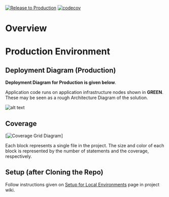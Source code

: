 [![Release to Production](https://github.com/naveedausaf/flowmazondotnet/actions/workflows/release.yml/badge.svg)](https://github.com/naveedausaf/flowmazondotnet/actions/workflows/release.yml) [![codecov](https://codecov.io/gh/naveedausaf/flowmazondotnet/graph/badge.svg?token=txbNf6rVf5)](https://codecov.io/gh/naveedausaf/flowmazondotnet) 

# Overview

# Production Environment
## Deployment Diagram (Production)

**Deployment Diagram for Production is given below**. 

Application code runs on application infrastructure nodes shown in **GREEN**. These may be seen as a rough Architecture Diagram of the solution.

![alt text](image.png)

## Coverage

[![Coverage Grid Diagram](https://codecov.io/gh/naveedausaf/flowmazondotnet/graphs/tree.svg?token=txbNf6rVf5)]

Each block represents a single file in the project. The size and color of each block is represented by the number of statements and the coverage, respectively.

## Setup (after Cloning the Repo)

Follow instructions given on [Setup for Local Environments](https://mahogany-experience-a64.notion.site/Setup-for-Local-Environments-23179793bdde80f59dd0df49f515c137) page in project wiki.
